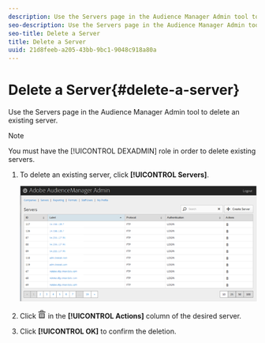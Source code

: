 ```yaml
---
description: Use the Servers page in the Audience Manager Admin tool to delete an existing server.
seo-description: Use the Servers page in the Audience Manager Admin tool to delete an existing server.
seo-title: Delete a Server
title: Delete a Server
uuid: 21d8feeb-a205-43bb-9bc1-9048c918a80a
---
```


# Delete a Server{#delete-a-server}

Use the Servers page in the Audience Manager Admin tool to delete an existing server.

<!-- 

t_delete_server.xml

 -->

>[!NOTE]
>
>You must have the [!UICONTROL DEXADMIN] role in order to delete existing servers.

1. To delete an existing server, click **[!UICONTROL Servers]**.

   ![Step Result](assets/servers.png)

1. Click  ![](assets/icon_delete.png) in the **[!UICONTROL Actions]** column of the desired server.
1. Click **[!UICONTROL OK]** to confirm the deletion.
